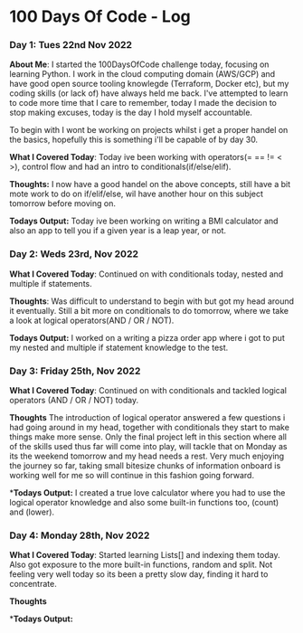 # 100 Days Of Code - Log

### Day 1: Tues 22nd Nov 2022

**About Me**: I started the 100DaysOfCode challenge today, focusing on learning Python. I work in the cloud computing domain (AWS/GCP) and have good open source tooling knowlegde (Terraform, Docker etc), but my coding skills (or lack of) have always held me back. I've attempted to learn to code more time that I care to remember, today I made the decision to stop making excuses, today is the day I hold myself accountable. 

To begin with I wont be working on projects whilst i get a proper handel on the basics, hopefully this is something i'll be capable of by day 30.

**What I Covered Today**: Today ive been working with operators(= == != < >), control flow and had an intro to conditionals(if/else/elif).

**Thoughts:** I now have a good handel on the above concepts, still have a bit mote work to do on if/elif/else, wil have another hour on this subject tomorrow before moving on.

**Todays Output:** Today ive been working on writing a BMI calculator and also an app to tell you if a given year is a leap year, or not.


### Day 2: Weds 23rd, Nov 2022

**What I Covered Today**: Continued on with conditionals today, nested and multiple if statements.

**Thoughts**: Was difficult to understand to begin with but got my head around it eventually. Still a bit more on conditionals to do tomorrow, where we take a look at logical operators(AND / OR / NOT). 

**Todays Output:** I worked on a writing a pizza order app where i got to put my nested and multiple if statement knowledge to the test.


### Day 3: Friday 25th, Nov 2022

**What I Covered Today**: Continued on with conditionals and tackled logical operators (AND / OR / NOT) today.

**Thoughts** The introduction of logical operator answered a few questions i had going around in my head, together with conditionals they start to make things make more sense. Only the final project left in this section where all of the skills used thus far will come into play, will tackle that on Monday as its the weekend tomorrow and my head needs a rest. Very much enjoying the journey so far, taking small bitesize chunks of information onboard is working well for me so will continue in this fashion going forward. 

***Todays Output:** I created a true love calculator where you had to use the logical operator knowledge and also some built-in functions too, (count) and (lower).

### Day 4: Monday 28th, Nov 2022

**What I Covered Today**: Started learning Lists[] and indexing them today. Also got exposure to the more built-in functions, random and split. Not feeling very well today so its been a pretty slow day, finding it hard to concentrate.

**Thoughts** 

***Todays Output:** 
